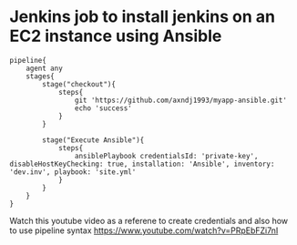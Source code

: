 # Jenkins job to install jenkins on an EC2 instance using Ansible

```
pipeline{
    agent any
    stages{
        stage("checkout"){
            steps{
                git 'https://github.com/axndj1993/myapp-ansible.git'
                echo 'success'
            }
        }
        
        stage("Execute Ansible"){
            steps{
                ansiblePlaybook credentialsId: 'private-key', disableHostKeyChecking: true, installation: 'Ansible', inventory: 'dev.inv', playbook: 'site.yml'
            }
        }
    }
}
```

Watch this youtube video as a referene to create credentials and also how to use pipeline syntax
https://www.youtube.com/watch?v=PRpEbFZi7nI
